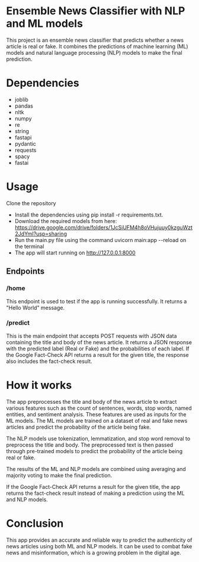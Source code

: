 # Ensemble News Classifier with NLP and ML models
This project is an ensemble news classifier that predicts whether a news article is real or fake. It combines the predictions of machine learning (ML) models and natural language processing (NLP) models to make the final prediction.

# Dependencies
* joblib
* pandas
* nltk
* numpy
* re
* string
* fastapi
* pydantic
* requests
* spacy
* fastai
# Usage
Clone the repository
* Install the dependencies using pip install -r requirements.txt.
* Download the required models from here: https://drive.google.com/drive/folders/1JcSiUFM4h8oVHujuuy0kzguWzt2JdYmI?usp=sharing
* Run the main.py file using the command uvicorn main:app --reload on the terminal
* The app will start running on http://127.0.0.1:8000
## Endpoints
### /home
This endpoint is used to test if the app is running successfully. It returns a "Hello World" message.

### /predict
This is the main endpoint that accepts POST requests with JSON data containing the title and body of the news article. It returns a JSON response with the predicted label (Real or Fake) and the probabilities of each label. If the Google Fact-Check API returns a result for the given title, the response also includes the fact-check result.

# How it works
The app preprocesses the title and body of the news article to extract various features such as the count of sentences, words, stop words, named entities, and sentiment analysis. These features are used as inputs for the ML models. The ML models are trained on a dataset of real and fake news articles and predict the probability of the article being fake.

The NLP models use tokenization, lemmatization, and stop word removal to preprocess the title and body. The preprocessed text is then passed through pre-trained models to predict the probability of the article being real or fake.

The results of the ML and NLP models are combined using averaging and majority voting to make the final prediction.

If the Google Fact-Check API returns a result for the given title, the app returns the fact-check result instead of making a prediction using the ML and NLP models.

# Conclusion
This app provides an accurate and reliable way to predict the authenticity of news articles using both ML and NLP models. It can be used to combat fake news and misinformation, which is a growing problem in the digital age.
